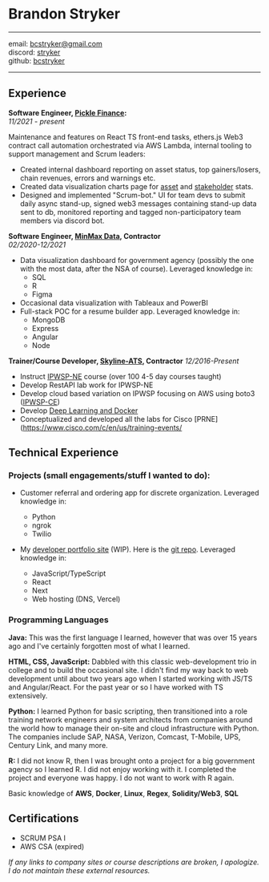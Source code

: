 # Brandon Stryker

---

email: bcstryker@gmail.com  
discord: [stryker](https://discordapp.com/users/537443550410047499)  
github: [bcstryker](https://www.github.com/bcstryker)

---

## Experience

**Software Engineer, [Pickle Finance](https://www.pickle.finance/):**  
_11/2021 - present_

Maintenance and features on React TS front-end tasks, ethers.js Web3 contract call automation orchestrated via AWS Lambda, internal tooling to support management and Scrum leaders:

- Created internal dashboard reporting on asset status, top gainers/losers, chain revenues, errors and warnings etc.
- Created data visualization charts page for [asset](https://app.pickle.finance/stats) and [stakeholder](https://app.pickle.finance/dill) stats.
- Designed and implemented "Scrum-bot." UI for team devs to submit daily async stand-up, signed web3 messages containing stand-up data sent to db, monitored reporting and tagged non-participatory team members via discord bot.

**Software Engineer, [MinMax Data](https://www.minmaxdata.com), Contractor**  
_02/2020-12/2021_

- Data visualization dashboard for government agency (possibly the one with the most data, after the NSA of course). Leveraged knowledge in:
  - SQL
  - R
  - Figma
- Occasional data visualization with Tableaux and PowerBI
- Full-stack POC for a resume builder app. Leveraged knowledge in:
  - MongoDB
  - Express
  - Angular
  - Node

**Trainer/Course Developer, [Skyline-ATS](https://www.skyline-ats.com), Contractor**
_12/2016-Present_

- Instruct [IPWSP-NE](https://www.fastlaneus.com/course/ot-ipwsp-ne) course (over 100 4-5 day courses taught)
- Develop RestAPI lab work for IPWSP-NE
- Develop cloud based variation on IPWSP focusing on AWS using boto3 ([IPWSP-CE](https://www.fastlaneus.com/course/ot-ipwsp-ce))
- Develop [Deep Learning and Docker](https://catalog.skyline-ats.com/course/deep-learning-and-docker-nvidia-dgx-1)
- Conceptualized and developed all the labs for Cisco [PRNE](https://www.cisco.com/c/en/us/training-events/

## Technical Experience

### Projects (small engagements/stuff I wanted to do):

- Customer referral and ordering app for discrete organization. Leveraged knowledge in:

  - Python
  - ngrok
  - Twilio

- My [developer portfolio site](https://www.brandonstryker.com) (WIP). Here is the [git repo](https://github.com/bcstryker/portfolio-site). Leveraged knowledge in:
  - JavaScript/TypeScript
  - React
  - Next
  - Web hosting (DNS, Vercel)

### Programming Languages

**Java:** This was the first language I learned, however that was over 15 years ago and I've certainly forgotten most of what I learned.

**HTML, CSS, JavaScript:** Dabbled with this classic web-development trio in college and to build the occasional site. I didn't find my way back to web development until about two years ago when I started working with JS/TS and Angular/React. For the past year or so I have worked with TS extensively.

**Python:** I learned Python for basic scripting, then transitioned into a role training network engineers and system architects from companies around the world how to manage their on-site and cloud infrastructure with Python. The companies include SAP, NASA, Verizon, Comcast, T-Mobile, UPS, Century Link, and many more.

**R:** I did not know R, then I was brought onto a project for a big government agency so I learned R. I did not enjoy working with it. I completed the project and everyone was happy. I do not want to work with R again.

Basic knowledge of **AWS**, **Docker**, **Linux**, **Regex**, **Solidity/Web3**, **SQL**

## Certifications

- SCRUM PSA I
- AWS CSA (expired)

_If any links to company sites or course descriptions are broken, I apologize. I do not maintain these external resources._
